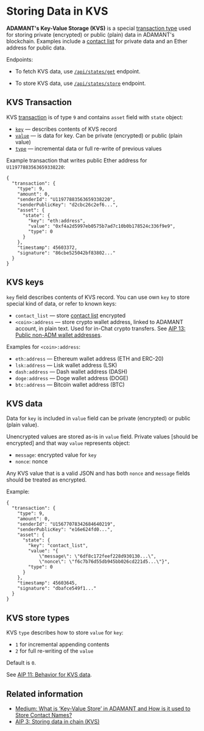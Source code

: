 # Storing Data in KVS

**ADAMANT's Key-Value Storage (KVS)** is a special [transaction type](/api/transaction-types.md#Type-9-Storing-data) used for storing private (encrypted) or public (plain) data in ADAMANT's blockchain. Examples include a [contact list](/essentials/working-with-contact-list.md) for private data and an Ether address for public data.

Endpoints:

- To fetch KVS data, use [`/api/states/get`](/api-endpoints/kvs.md#get-states) endpoint.

- To store KVS data, use [`/api/states/store`](/api-endpoints/kvs.md#register-store-in-kvs-transaction) endpoint.

## KVS Transaction

KVS [transaction](/api/transaction-types.md) is of type `9` and contains `asset` field with `state` object:

- [`key`](#kvs-keys) — describes contents of KVS record
- [`value`](#kvs-data) — is data for key. Can be private (encrypted) or public (plain value)
- [`type`](#kvs-store-types) — incremental data or full re-write of previous values

Example transaction that writes public Ether address for `U11977883563659338220`:

```json{3,7-13}
{
  "transaction": {
    "type": 9,
    "amount": 0,
    "senderId": "U11977883563659338220",
    "senderPublicKey": "d2cbc26c2ef6...",
    "asset": {
      "state": {
        "key": "eth:address",
        "value": "0xf4a2d5997eb0575b7ad7c10b0b178524c336f9e9",
        "type": 0
      }
    },
    "timestamp": 45603372,
    "signature": "86cbe525042bf83802..."
  }
}
```

## KVS keys

`key` field describes contents of KVS record. You can use own `key` to store special kind of data, or refer to known keys:

- `contact_list` — store [contact list](/essentials/working-with-contact-list.md) encrypted
- `<coin>:address` — store crypto wallet address, linked to ADAMANT account, in plain text. Used for in-Chat crypto transfers. See [AIP 13: Public non-ADM wallet addresses](https://aips.adamant.im/AIPS/aip-13).

Examples for `<coin>:address`:

- `eth:address` — Ethereum wallet address (ETH and ERC-20)
- `lsk:address` — Lisk wallet address (LSK)
- `dash:address` — Dash wallet address (DASH)
- `doge:address` — Doge wallet address (DOGE)
- `btc:address` — Bitcoin wallet address (BTC)

## KVS data

Data for `key` is included in `value` field can be private (encrypted) or public (plain value).

Unencrypted values are stored as-is in `value` field. Private values [should be encrypted] and that way `value` represents object:

- `message`: encrypted value for `key`
- `nonce`: nonce

Any KVS value that is a valid JSON and has both `nonce` and `message` fields should be treated as encrypted.

Example:

```json{3,7-15}
{
  "transaction": {
    "type": 9,
    "amount": 0,
    "senderId": "U15677078342684640219",
    "senderPublicKey": "e16e624fd0...",
    "asset": {
      "state": {
        "key": "contact_list",
        "value": "{
            \"message\": \"6df8c172feef228d930130...\",
            \"nonce\": \"f6c7b76d55db945bb026cd221d5...\"}",
        "type": 0
      }
    },
    "timestamp": 45603645,
    "signature": "dbafce549f1..."
  }
}
```

## KVS store types

KVS `type` describes how to store `value` for `key`:

- `1` for incremental appending contents
- `2` for full re-writing of the `value`

Default is `0`.

See [AIP 11: Behavior for KVS data](https://aips.adamant.im/AIPS/aip-11).

## Related information

- [Medium: What is ‘Key-Value Store’ in ADAMANT and How is it used to Store Contact Names?](https://news.adamant.im/what-is-key-value-store-in-adamant-and-how-is-it-used-to-store-contact-names-4ee5f82ab77f)
- [AIP 3: Storing data in chain (KVS)](https://aips.adamant.im/AIPS/aip-3)
